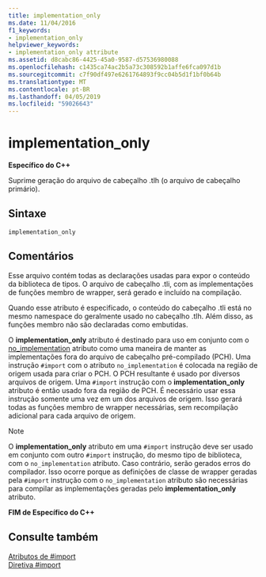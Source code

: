 ```yaml
---
title: implementation_only
ms.date: 11/04/2016
f1_keywords:
- implementation_only
helpviewer_keywords:
- implementation_only attribute
ms.assetid: d8cabc86-4425-45a0-9587-d57536980088
ms.openlocfilehash: c1435ca74ac2b5a73c308592b1affe6fca097d1b
ms.sourcegitcommit: c7f90df497e6261764893f9cc04b5d1f1bf0b64b
ms.translationtype: MT
ms.contentlocale: pt-BR
ms.lasthandoff: 04/05/2019
ms.locfileid: "59026643"
---
```

# <a name="implementationonly"></a>implementation_only
**Específico do C++**

Suprime geração do arquivo de cabeçalho .tlh (o arquivo de cabeçalho primário).

## <a name="syntax"></a>Sintaxe

```
implementation_only
```

## <a name="remarks"></a>Comentários

Esse arquivo contém todas as declarações usadas para expor o conteúdo da biblioteca de tipos. O arquivo de cabeçalho .tli, com as implementações de funções membro de wrapper, será gerado e incluído na compilação.

Quando esse atributo é especificado, o conteúdo do cabeçalho .tli está no mesmo namespace do geralmente usado no cabeçalho .tlh. Além disso, as funções membro não são declaradas como embutidas.

O **implementation_only** atributo é destinado para uso em conjunto com o [no_implementation](../preprocessor/no-implementation.md) atributo como uma maneira de manter as implementações fora do arquivo de cabeçalho pré-compilado (PCH). Uma instrução `#import` com o atributo `no_implementation` é colocada na região de origem usada para criar o PCH. O PCH resultante é usado por diversos arquivos de origem. Uma `#import` instrução com o **implementation_only** atributo é então usado fora da região de PCH. É necessário usar essa instrução somente uma vez em um dos arquivos de origem. Isso gerará todas as funções membro de wrapper necessárias, sem recompilação adicional para cada arquivo de origem.

> [!NOTE]
> O **implementation_only** atributo em uma `#import` instrução deve ser usado em conjunto com outro `#import` instrução, do mesmo tipo de biblioteca, com o `no_implementation` atributo. Caso contrário, serão gerados erros do compilador. Isso ocorre porque as definições de classe de wrapper geradas pela `#import` instrução com o `no_implementation` atributo são necessárias para compilar as implementações geradas pelo **implementation_only** atributo.

**FIM de Específico do C++**

## <a name="see-also"></a>Consulte também

[Atributos de #import](../preprocessor/hash-import-attributes-cpp.md)<br/>
[Diretiva #import](../preprocessor/hash-import-directive-cpp.md)